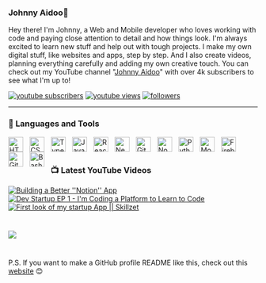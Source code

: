 ### Johnny Aidoo👋


Hey there! I'm Johnny, a Web and Mobile developer who loves working with code and paying close attention to detail and how things look. I'm always excited to learn new stuff and help out with tough projects. I make my own digital stuff, like websites and apps, step by step. And I also create videos, planning everything carefully and adding my own creative touch. You can check out my YouTube channel "[Johnny Aidoo][youtube]" with over 4k subscribers to see what I'm up to!

 <p align="left">
      <a href="https://www.youtube.com/@johnnyaidoo?sub_confirmation=1">
         <img alt="youtube subscribers" title="Subscribe to my YouTube channel" src="https://custom-icon-badges.demolab.com/youtube/channel/subscribers/UCCMuFI8NbgyLTORUJtc36bw?color=%23E05D44&label=SUBSCRIBE&logo=video&logoColor=white&style=for-the-badge&labelColor=CE4630"/></a> 
      <a href="https://www.youtube.com/@johnnyaidoo">
         <img alt="youtube views" title="YouTube views" src="https://custom-icon-badges.demolab.com/youtube/channel/views/UCCMuFI8NbgyLTORUJtc36bw?color=%23E1AD0E&logo=eye&logoColor=white&style=for-the-badge&labelColor=C79600"/></a> 
         <a href="https://github.com/JohnnyAidoo?tab=followers">
         <img alt="followers" title="Follow me on Github" src="https://custom-icon-badges.demolab.com/github/followers/JohnnyAidoo?color=236ad3&labelColor=1155ba&style=for-the-badge&logo=person-add&label=Follow&logoColor=white"/></a>
      
      
   </p>
   
   
---
### 🧰 Languages and Tools


<img align="left" alt="HTML" width="30px" style="padding-right:10px;" src="https://cdn.jsdelivr.net/gh/devicons/devicon/icons/html5/html5-plain.svg" />
<img align="left" alt="CSS" width="30px" style="padding-right:10px;" src="https://cdn.jsdelivr.net/gh/devicons/devicon/icons/css3/css3-plain.svg" />
<img align="left" alt="TypeScript" width="30px" style="padding-right:10px;" src="https://cdn.jsdelivr.net/gh/devicons/devicon/icons/typescript/typescript-plain.svg" />

<img align="left" alt="JavaScript" width="30px" style="padding-right:10px;" src="https://cdn.jsdelivr.net/gh/devicons/devicon/icons/javascript/javascript-plain.svg" />

<img align="left" alt="React" width="30px" style="padding-right:10px;" src="https://cdn.jsdelivr.net/gh/devicons/devicon/icons/react/react-original.svg" />

<img align="left" alt="Next JS" width="30px" style="padding-right:10px;" src="https://cdn.jsdelivr.net/gh/devicons/devicon@latest/icons/nextjs/nextjs-original.svg" />

<img align="left" alt="Git" width="30px" style="padding-right:10px;" src="https://cdn.jsdelivr.net/gh/devicons/devicon/icons/git/git-original.svg" />

<img align="left" alt="NodeJS" width="30px" style="padding-right:10px;" src="https://cdn.jsdelivr.net/gh/devicons/devicon/icons/nodejs/nodejs-original.svg" />

<img align="left" alt="Python" width="30px" style="padding-right:10px;" src="https://cdn.jsdelivr.net/gh/devicons/devicon/icons/python/python-plain.svg" />

<img align="left" alt="MongoDb" width="30px" style="padding-right:10px;" src="https://cdn.jsdelivr.net/gh/devicons/devicon@latest/icons/mongodb/mongodb-original.svg" />

<img align="left" alt="Firebase" width="30px" style="padding-right:10px;" src="https://cdn.jsdelivr.net/gh/devicons/devicon@latest/icons/firebase/firebase-original-wordmark.svg" />

<img align="left" alt="GitHub" width="30px" style="padding-right:10px;" src="https://cdn.jsdelivr.net/gh/devicons/devicon/icons/github/github-original.svg" />

<img align="left" alt="Bash" width="30px" style="padding-right:10px;" src="https://cdn.jsdelivr.net/gh/devicons/devicon/icons/bash/bash-original.svg" />
<br />

#


#

### 📺 Latest YouTube Videos

<!-- BEGIN YOUTUBE-CARDS -->
[![Building a Better ''Notion'' App](https://ytcards.demolab.com/?id=mpsvmBs7Qbo&title=Building+a+Better+%27%27Notion%27%27+App&lang=en&timestamp=1698979200&background_color=%230d1117&title_color=%23ffffff&stats_color=%23dedede&max_title_lines=1&width=250&border_radius=5&duration=658 "Building a Better ''Notion'' App")](https://youtu.be/mpsvmBs7Qbo)
[![Dev Startup EP 1 - I'm Coding a Platform to Learn to Code](https://ytcards.demolab.com/?id=enHiSbiuizM&title=Dev+Startup+EP+1+-+I%27m+Coding+a+Platform+to+Learn+to+Code&lang=en&timestamp=1678819200&background_color=%230d1117&title_color=%23ffffff&stats_color=%23dedede&max_title_lines=1&width=250&border_radius=5&duration=435 "Dev Startup EP 1 - I'm Coding a Platform to Learn to Code")](https://youtu.be/enHiSbiuizM)
[![First look of my startup App || Skillzet](https://ytcards.demolab.com/?id=qTiClkcZRsI&title=First+look+of+my+startup+App+%7C%7C+Skillzet&lang=en&timestamp=1701696000&background_color=%230d1117&title_color=%23ffffff&stats_color=%23dedede&max_title_lines=1&width=250&border_radius=5&duration=437 "First look of my startup App || Skillzet")](https://youtu.be/qTiClkcZRsI)

<!-- END YOUTUBE-CARDS -->

#
[<img src="https://custom-icon-badges.demolab.com/badge/-Subscribe%20For%20More-red?style=for-the-badge&logo=video&logoColor=white"/>](https://www.youtube.com/c/@johnnyaidoo?sub_confirmation=1)

#

P.S. If you want to make a GitHub profile README like this, check out this [website] 😊

[website]: https://fkcodes.com
[youtube]: https://youtube.com/@JohnnyAidoo